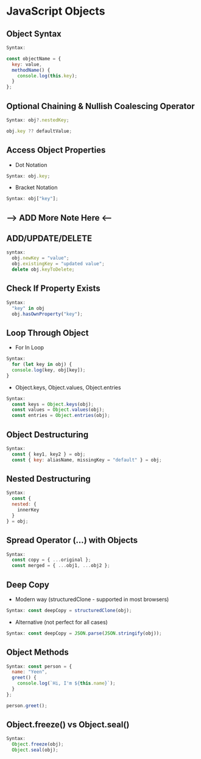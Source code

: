 # JavaScript Objects

## Object Syntax

```js
Syntax:

const objectName = {
  key: value,
  methodName() {
    console.log(this.key);
  }
};

```

## Optional Chaining & Nullish Coalescing Operator

```js
Syntax: obj?.nestedKey;

obj.key ?? defaultValue;
```

## Access Object Properties

- Dot Notation

```js
Syntax: obj.key;
```

- Bracket Notation

```js
Syntax: obj["key"];
```

## --> ADD More Note Here <--

## ADD/UPDATE/DELETE

```js
syntax: 
  obj.newKey = "value";
  obj.existingKey = "updated value";
  delete obj.keyToDelete;
```

## Check If Property Exists
```js
Syntax: 
  "key" in obj
  obj.hasOwnProperty("key");
```
## Loop Through Object

- For In Loop

```js 
Syntax:
  for (let key in obj) {
  console.log(key, obj[key]);
}
```

- Object.keys, Object.values, Object.entries
```js
Syntax:
  const keys = Object.keys(obj);
  const values = Object.values(obj);
  const entries = Object.entries(obj);
```
## Object Destructuring

```js
Syntax:
  const { key1, key2 } = obj;
  const { key: aliasName, missingKey = "default" } = obj;
```

## Nested Destructuring

```js
Syntax:
  const {
  nested: {
    innerKey
  }
} = obj;
```

## Spread Operator (...) with Objects

```js
Syntax:
  const copy = { ...original };
  const merged = { ...obj1, ...obj2 };
```
## Deep Copy
- Modern way (structuredClone - supported in most browsers)
```js
Syntax: const deepCopy = structuredClone(obj);
```

- Alternative (not perfect for all cases)
```js
Syntax: const deepCopy = JSON.parse(JSON.stringify(obj));
```

## Object Methods

```js
Syntax: const person = {
  name: "Yeen",
  greet() {
    console.log(`Hi, I'm ${this.name}`);
  }
};

person.greet();
```

## Object.freeze() vs Object.seal()

```js
Syntax: 
  Object.freeze(obj);
  Object.seal(obj);
```





